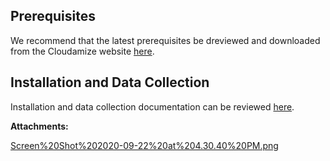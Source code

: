 Prerequisites
-------------

We recommend that the latest prerequisites be dreviewed and downloaded from the Cloudamize website [here](https://support.cloudamize.com/hc/en-us/articles/360047224874-Installation-Prerequisites).

Installation and Data Collection
--------------------------------

Installation and data collection documentation can be reviewed [here](https://support.cloudamize.com/hc/en-us/articles/360047223814-Getting-Started-Installation-and-Data-Collection).

 **Attachments:** 


[Screen%20Shot%202020-09-22%20at%204.30.40%20PM.png](/.attachments/DK-Portfolio/Screen%20Shot%202020-09-22%20at%204.30.40%20PM.png)
